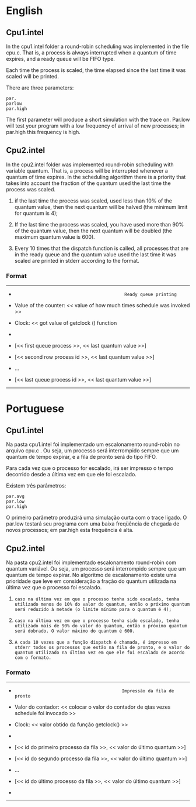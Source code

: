 
 # English #
 
 ## Cpu1.intel ##

In the cpu1.intel folder a round-robin scheduling was implemented in the file cpu.c. That is, a process is always interrupted when a quantum of time expires, and a ready queue will be FIFO type.

Each time the process is scaled, the time elapsed since the last time it was scaled will be printed.

There are three parameters:

    par.
    parlow
    par.high

The first parameter will produce a short simulation with the trace on. Par.low will test your program with a low frequency of arrival of new processes; in par.high this frequency is high.



 ## Cpu2.intel ##

In the cpu2.intel folder was implemented round-robin scheduling with variable quantum. That is, a process will be interrupted whenever a quantum of time expires. In the scheduling algorithm there is a priority that takes into account the fraction of the quantum used the last time the process was scaled.

1. if the last time the process was scaled, used less than 10% of the quantum value, then the next quantum will be halved (the minimum limit for quantum is 4);

2. If the last time the process was scaled, you have used more than 90% of the quantum value, then the next quantum will be doubled (the maximum quantum value is 600).

3. Every 10 times that the dispatch function is called, all processes that are in the ready queue and the quantum value used the last time it was scaled are printed in stderr according to the format.

 ### Format ###

 ************************************************************************************************************

*                                               Ready queue printing

* Value of the counter: << value of how much times schedule was invoked >>

* Clock: << got value of getclock () function

*

* [<< first queue process >>, << last quantum value >>]

* [<< second row process id >>, << last quantum value >>]

* ...

* [<< last queue process id >>, << last quantum value >>]


* ************************************************************************************************************

 # Portuguese #
 
 ## Cpu1.intel ##

Na pasta cpu1.intel foi implementado um escalonamento round-robin no arquivo cpu.c . Ou seja, um processo será interrompido sempre que um quantum de tempo expirar, e a fila de pronto será do tipo FIFO.

Para cada vez que o processo for escalado, irá ser impresso o tempo decorrido desde a última vez em que ele foi escalado.

Existem três parâmetros:

    par.avg
    par.low
    par.high

O primeiro parâmetro produzirá uma simulação curta com o trace ligado. O par.low testará seu programa com uma baixa freqüência de chegada de novos processos; em par.high esta frequência é alta.



 ## Cpu2.intel ##

Na pasta cpu2.intel foi implementado escalonamento round-robin com quantum variável. Ou seja, um processo será interrompido sempre que um quantum de tempo expirar. No algoritmo de escalonamento existe uma prioridade que leve em consideração a fração do quantum utilizada na última vez que o processo foi escalado.

1.     caso na última vez em que o processo tenha sido escalado, tenha utilizado menos de 10% do valor do quantum, então o próximo quantum será reduzido à metade (o limite mínimo para o quantum é 4);

2.     caso na última vez em que o processo tenha sido escalado, tenha utilizado mais de 90% do valor do quantum, então o próximo quantum será dobrado. O valor máximo do quantum é 600.

3.     A cada 10 vezes que a função dispatch é chamada, é impresso em stderr todos os processos que estão na fila de pronto, e o valor do quantum utilizado na última vez em que ele foi escalado de acordo com o formato.

 ### Formato ###

 ************************************************************************************************************

*                                              Impressão da fila de pronto

* Valor do contador:      << colocar o valor do contador de qtas vezes schedule foi invocado >>

* Clock:                   << valor obtido da função getclock() >>

*

* [<< id do primeiro processo da fila >>, << valor do último quantum >>]

* [<< id do segundo processo da fila >>, << valor do último quantum >>]

* ...

* [<< id do último processo da fila >>, << valor do último quantum >>]

*

* ************************************************************************************************************